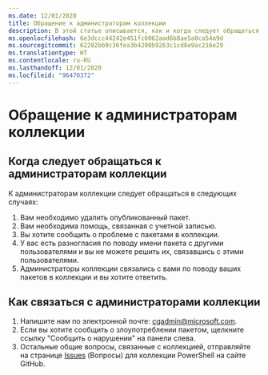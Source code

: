 ```yaml
---
ms.date: 12/01/2020
title: Обращение к администраторам коллекции
description: В этой статье описывается, как и когда следует обращаться к администратору коллекции PowerShell.
ms.openlocfilehash: 6e3dccc44242e451fc6062aad6b8ae5a0ca54a9d
ms.sourcegitcommit: 62282bb9c36fea3b4290b9263c1cd8e9ac216e29
ms.translationtype: HT
ms.contentlocale: ru-RU
ms.lasthandoff: 12/01/2020
ms.locfileid: "96470372"
---
```

# <a name="contact-gallery-administrators"></a>Обращение к администраторам коллекции

## <a name="when-to-contact-gallery-administrators"></a>Когда следует обращаться к администраторам коллекции

К администраторам коллекции следует обращаться в следующих случаях:

1. Вам необходимо удалить опубликованный пакет.
1. Вам необходима помощь, связанная с учетной записью.
1. Вы хотите сообщить о проблеме с пакетами в коллекции.
1. У вас есть разногласия по поводу имени пакета с другими пользователями и вы не можете решить их, связавшись с этими пользователями.
1. Администраторы коллекции связались с вами по поводу ваших пакетов в коллекции и вы хотите ответить.

## <a name="how-to-contact-gallery-administrators"></a>Как связаться с администраторами коллекции

1. Напишите нам по электронной почте: cgadmin@microsoft.com.
1. Если вы хотите сообщить о злоупотреблении пакетом, щелкните ссылку "Сообщить о нарушении" на панели слева.
1. Остальные общие вопросы, связанные с коллекцией, отправляйте на странице [Issues](https://github.com/PowerShell/PowerShellGallery/issues) (Вопросы) для коллекции PowerShell на сайте GitHub.
